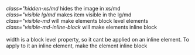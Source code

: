 *class="hidden-xs/md* hides the image in xs/md<br>
*class="visible lg/md* makes item visible in the lg/md<br>
*class="visible-md* will make elements block level elements <br>
*class="visible-md-inline-block* will make elements inline block <br>
<br>
width is a block level property, so it cant be applied on an inline element. To apply to it an inline element, make the element inline block<br>
